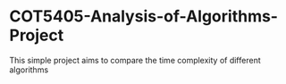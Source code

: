 # COT5405-Analysis-of-Algorithms-Project

This simple project aims to compare the time complexity of different algorithms
